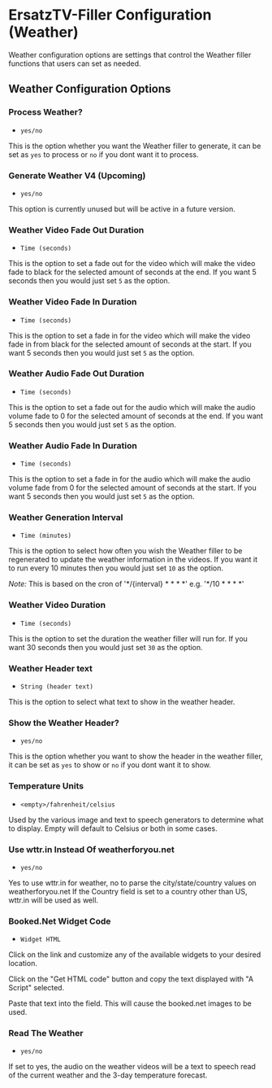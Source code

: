 # ErsatzTV-Filler Configuration (Weather)

Weather configuration options are settings that control the Weather filler functions that users can set as needed.

## Weather Configuration Options

### Process Weather?

- `yes/no`

This is the option whether you want the Weather filler to generate, it can be set as `yes` to process or `no` if you dont want it to process.

### Generate Weather V4 (Upcoming)

- `yes/no`

This option is currently unused but will be active in a future version.

### Weather Video Fade Out Duration

- `Time (seconds)`

This is the option to set a fade out for the video which will make the video fade to black for the selected amount of seconds at the end. If you want 5 seconds then you would just set `5` as the option.

### Weather Video Fade In Duration

- `Time (seconds)`

This is the option to set a fade in for the video which will make the video fade in from black for the selected amount of seconds at the start. If you want 5 seconds then you would just set `5` as the option.

### Weather Audio Fade Out Duration

- `Time (seconds)`

This is the option to set a fade out for the audio which will make the audio volume fade to 0 for the selected amount of seconds at the end. If you want 5 seconds then you would just set `5` as the option.

### Weather Audio Fade In Duration

- `Time (seconds)`

This is the option to set a fade in for the audio which will make the audio volume fade from 0 for the selected amount of seconds at the start. If you want 5 seconds then you would just set `5` as the option.

### Weather Generation Interval

- `Time (minutes)`

This is the option to select how often you wish the Weather filler to be regenerated to update the weather information in the videos. If you want it to run every 10 minutes then you would just set `10` as the option.

*Note:* This is based on the cron of '\*/{interval} \* \* \* \*' e.g. '\*/10 \* \* \* \*'

### Weather Video Duration

- `Time (seconds)`

This is the option to set the duration the weather filler will run for. If you want 30 seconds then you would just set `30` as the option.

### Weather Header text

- `String (header text)`

This is the option to select what text to show in the weather header.

### Show the Weather Header?

- `yes/no`

This is the option whether you want to show the header in the weather filler, it can be set as `yes` to show or `no` if you dont want it to show.

### Temperature Units
- `<empty>/fahrenheit/celsius`

Used by the various image and text to speech generators to determine what to display.  Empty will default to Celsius or both in some cases.

### Use wttr.in Instead Of weatherforyou.net
- `yes/no`

Yes to use wttr.in for weather, no to parse the city/state/country values on weatherforyou.net
If the Country field is set to a country other than US, wttr.in will be used as well.

### Booked.Net Widget Code
- `Widget HTML`

Click on the link and customize any of the available widgets to your desired location.

Click on the "Get HTML code" button and copy the text displayed with "A Script" selected.

Paste that text into the field.  This will cause the booked.net images to be used.

### Read The Weather
- `yes/no`

If set to yes, the audio on the weather videos will be a text to speech read of the current weather and the 3-day temperature forecast.